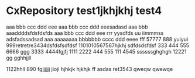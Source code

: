 # CxRepository test1jkhjkhj test4
aaa bbb ccc ddd eee
aaa bbb ccc ddd eeesadasd
aaa bbb
aaaddddsfdsfdsfds
aaa bbb ccc ddd eee rrr yysdfds uu iimmmss
adsfadssadsad
aaa aaaaaaaa bbbbbbb cccc ddd eeee fff 57777 888  yuiyui 999retretre3434dsfdsfsdfdsf
1101010567567hjkhj
sdfdsdsfdsf
333 444 555 6666 ggg
3333 4444fgjfj
1111 2222
444 555
111 4545
ssssssghghgh
12221
gg
gghhjjll

1122hhll
890
fgjjjjjj
jioji
hjhkjk
hjkhjk
ff
asdas
ret3543
qweqw
qwewqe
